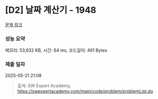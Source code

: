 # [D2] 날짜 계산기 - 1948 

[문제 링크](https://swexpertacademy.com/main/code/problem/problemDetail.do?contestProbId=AV5PnnU6AOsDFAUq) 

### 성능 요약

메모리: 53,632 KB, 시간: 64 ms, 코드길이: 491 Bytes

### 제출 일자

2025-05-21 21:08



> 출처: SW Expert Academy, https://swexpertacademy.com/main/code/problem/problemList.do